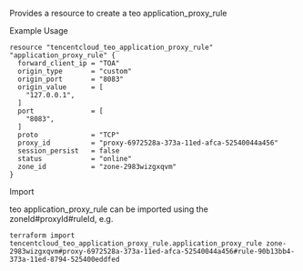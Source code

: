 Provides a resource to create a teo application_proxy_rule

Example Usage

```hcl
resource "tencentcloud_teo_application_proxy_rule" "application_proxy_rule" {
  forward_client_ip = "TOA"
  origin_type       = "custom"
  origin_port       = "8083"
  origin_value      = [
    "127.0.0.1",
  ]
  port              = [
    "8083",
  ]
  proto             = "TCP"
  proxy_id          = "proxy-6972528a-373a-11ed-afca-52540044a456"
  session_persist   = false
  status            = "online"
  zone_id           = "zone-2983wizgxqvm"
}

```
Import

teo application_proxy_rule can be imported using the zoneId#proxyId#ruleId, e.g.
```
terraform import tencentcloud_teo_application_proxy_rule.application_proxy_rule zone-2983wizgxqvm#proxy-6972528a-373a-11ed-afca-52540044a456#rule-90b13bb4-373a-11ed-8794-525400eddfed
```